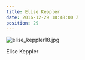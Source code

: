 ```yaml
---
title: Elise Keppler
date: 2016-12-29 18:48:00 Z
position: 29
---
```


![elise_keppler18.jpg](/uploads/elise_keppler18.jpg)

Elise Keppler